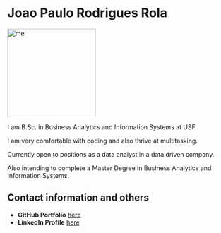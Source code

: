 <!DOCTYPE html>
<html lang="en">

<head>
	<h1>Joao Paulo Rodrigues Rola</h1>
</head>

<body>
	<img src="https://media-exp1.licdn.com/dms/image/C4E03AQH2TNGNym855w/profile-displayphoto-shrink_200_200/0/1593778273550?e=1675900800&v=beta&t=DwISrvqvkWjfVMatg33ehEjVOAdBO9IiYkOVkV_0Ohc" alt="me" style="width:200px;height:200px;">
	<p>I am B.Sc. in Business Analytics and Information Systems 
           at USF</p>
	<p>I am very comfortable with coding and also thrive at multitasking.</p>
	<p>Currently open to positions as a data analyst in a data driven company.</p>
	<p>Also intending to complete a Master Degree in Business Analytics and Information Systems.</p>
	<h2>Contact information and others </h2>
	<ul>
	<li><strong>GitHub Portfolio</strong> <a href="https://github.com/squineston" target ="_blank"> here</a></li>
	<li><strong>LinkedIn Profile</strong> <a href="https://www.linkedin.com/in/joaopaulorodriguesrola/" target ="_blank">here</a></li>
        </article>
</body>
